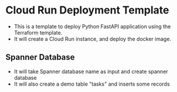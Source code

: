 # Cloud Run Deployment Template

- This is a template to deploy Python FastAPI application using the Terraform template.
- It will create a Cloud Run instance, and deploy the docker image.

## Spanner Database

- It will take Spanner database name as input and create spanner database
- It will also create a demo table "tasks" and inserts some records